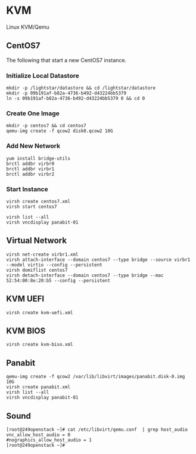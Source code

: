 # KVM

Linux KVM/Qemu

## CentOS7

The following that start a new CentOS7 instance.

### Initialize Local Datastore

    mkdir -p /lightstar/datastore && cd /lightstar/datastore
    mkdir -p 09b191af-b82a-4736-b492-d43224bb5379
    ln -s 09b191af-b82a-4736-b492-d43224bb5379 0 && cd 0
   
### Create One Image

    mkdir -p centos7 && cd centos7
    qemu-img create -f qcow2 disk0.qcow2 10G
    
### Add New Network

    yum install bridge-utils
    brctl addbr virbr0
    brctl addbr virbr1
    brctl addbr virbr2

### Start Instance 

    virsh create centos7.xml
    virsh start centos7
    
    virsh list --all
    virsh vncdisplay panabit-01

## Virtual Network

    virsh net-create virbr1.xml
    virsh attach-interface --domain centos7 --type bridge --source virbr1 --model virtio --config --persistent
    virsh domiflist centos7
    virsh detach-interface --domain centos7 --type bridge --mac 52:54:00:8e:20:b5 --config --persistent
    
## KVM UEFI

    virsh create kvm-uefi.xml

## KVM BIOS

    virsh create kvm-biso.xml
   
## Panabit
 
    qemu-img create -f qcow2 /var/lib/libvirt/images/panabit.disk-0.img 10G
    virsh create panabit.xml
    virsh list --all
    virsh vncdisplay panabit-01
    
    
## Sound 

    [root@249openstack ~]# cat /etc/libvirt/qemu.conf  | grep host_audio
    vnc_allow_host_audio = 0
    #nographics_allow_host_audio = 1
    [root@249openstack ~]# 
    
        

